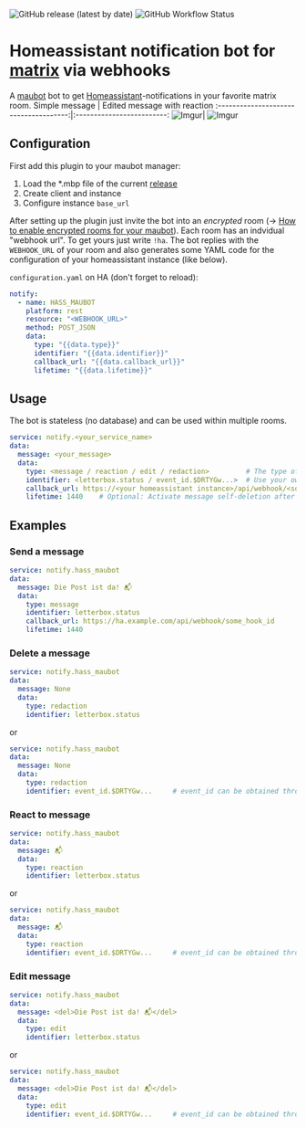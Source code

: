 ![GitHub release (latest by date)](https://img.shields.io/github/v/release/v411e/hasswebhookbot)
![GitHub Workflow Status](https://img.shields.io/github/workflow/status/v411e/hasswebhookbot/CI?label=maubot%20package%20build)

# Homeassistant notification bot for [matrix](https://matrix.org/) via webhooks
A [maubot](https://github.com/maubot) bot to get [Homeassistant](https://github.com/home-assistant)-notifications in your favorite matrix room.
Simple message                         |  Edited message with reaction
:-------------------------------------:|:-------------------------:
![Imgur](https://i.imgur.com/y22FQKe.jpg)|  ![Imgur](https://i.imgur.com/rPUdca3.jpeg)



## Configuration
First add this plugin to your maubot manager:
1. Load the *.mbp file of the current [release](https://github.com/v411e/hasswebhookbot/releases)
2. Create client and instance
3. Configure instance `base_url`

After setting up the plugin just invite the bot into an *encrypted* room (→ [How to enable encrypted rooms for your maubot](https://md.riess.dev/maubot)). Each room has an indvidual "webhook url". To get yours just write `!ha`. The bot replies with the `WEBHOOK_URL` of your room and also generates some YAML code for the configuration of your homeassistant instance (like below).

`configuration.yaml` on HA (don't forget to reload):
```yaml
notify:
  - name: HASS_MAUBOT
    platform: rest
    resource: "<WEBHOOK_URL>"
    method: POST_JSON
    data:
      type: "{{data.type}}"
      identifier: "{{data.identifier}}"
      callback_url: "{{data.callback_url}}"
      lifetime: "{{data.lifetime}}"
```

## Usage
The bot is stateless (no database) and can be used within multiple rooms.
```yaml
service: notify.<your_service_name>
data:
  message: <your_message>
  data:
    type: <message / reaction / edit / redaction>         # The type of action
    identifier: <letterbox.status / event_id.$DRTYGw...>  # Use your own identifier (#1) or reference an event_id (#2)
    callback_url: https://<your homeassistant instance>/api/webhook/<some_hook_id>  # Optional: Get a callback with entity_id of sent message
    lifetime: 1440    # Optional: Activate message self-deletion after given time in minutes
```

## Examples
### Send a message
```yaml
service: notify.hass_maubot
data:
  message: Die Post ist da! 📬
  data:
    type: message
    identifier: letterbox.status
    callback_url: https://ha.example.com/api/webhook/some_hook_id
    lifetime: 1440
```
### Delete a message
```yaml
service: notify.hass_maubot
data:
  message: None
  data:
    type: redaction
    identifier: letterbox.status
```
or
```yaml
service: notify.hass_maubot
data:
  message: None
  data:
    type: redaction
    identifier: event_id.$DRTYGw...     # event_id can be obtained through callback
```
### React to message
```yaml
service: notify.hass_maubot
data:
  message: 📬
  data:
    type: reaction
    identifier: letterbox.status
```
or
```yaml
service: notify.hass_maubot
data:
  message: 📬
  data:
    type: reaction
    identifier: event_id.$DRTYGw...     # event_id can be obtained through callback
```
### Edit message
```yaml
service: notify.hass_maubot
data:
  message: <del>Die Post ist da! 📬</del>
  data:
    type: edit
    identifier: letterbox.status
```
or
```yaml
service: notify.hass_maubot
data:
  message: <del>Die Post ist da! 📬</del>
  data:
    type: edit
    identifier: event_id.$DRTYGw...     # event_id can be obtained through callback
```
